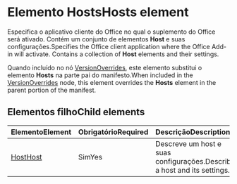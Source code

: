 # <a name="hosts-element"></a><span data-ttu-id="cf091-101">Elemento Hosts</span><span class="sxs-lookup"><span data-stu-id="cf091-101">Hosts element</span></span>

<span data-ttu-id="cf091-p101">Especifica o aplicativo cliente do Office no qual o suplemento do Office será ativado. Contém um conjunto de elementos **Host** e suas configurações.</span><span class="sxs-lookup"><span data-stu-id="cf091-p101">Specifies the Office client application where the Office Add-in will activate. Contains a collection of **Host** elements and their settings.</span></span> 

<span data-ttu-id="cf091-104">Quando incluído no nó [VersionOverrides](versionoverrides.md), este elemento substitui o elemento **Hosts** na parte pai do manifesto.</span><span class="sxs-lookup"><span data-stu-id="cf091-104">When included in the [VersionOverrides](versionoverrides.md) node, this element overrides the **Hosts** element in the parent portion of the manifest.</span></span> 

## <a name="child-elements"></a><span data-ttu-id="cf091-105">Elementos filho</span><span class="sxs-lookup"><span data-stu-id="cf091-105">Child elements</span></span>

|  <span data-ttu-id="cf091-106">Elemento</span><span class="sxs-lookup"><span data-stu-id="cf091-106">Element</span></span> |  <span data-ttu-id="cf091-107">Obrigatório</span><span class="sxs-lookup"><span data-stu-id="cf091-107">Required</span></span>  |  <span data-ttu-id="cf091-108">Descrição</span><span class="sxs-lookup"><span data-stu-id="cf091-108">Description</span></span>  |
|:-----|:-----|:-----|
|  [<span data-ttu-id="cf091-109">Host</span><span class="sxs-lookup"><span data-stu-id="cf091-109">Host</span></span>](host.md)    |  <span data-ttu-id="cf091-110">Sim</span><span class="sxs-lookup"><span data-stu-id="cf091-110">Yes</span></span>   |  <span data-ttu-id="cf091-111">Descreve um host e suas configurações.</span><span class="sxs-lookup"><span data-stu-id="cf091-111">Describes a host and its settings.</span></span> |
